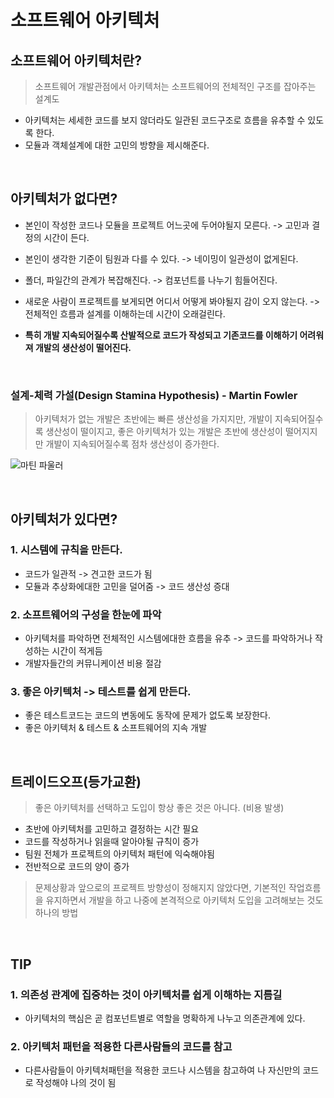 # 소프트웨어 아키텍처

## 소프트웨어 아키텍처란?

> 소프트웨어 개발관점에서 아키텍처는 소프트웨어의 전체적인 구조를 잡아주는 설계도

- 아키텍처는 세세한 코드를 보지 않더라도 일관된 코드구조로 흐름을 유추할 수 있도록 한다.
- 모듈과 객체설계에 대한 고민의 방향을 제시해준다.

<br>

## 아키텍처가 없다면?

- 본인이 작성한 코드나 모듈을 프로젝트 어느곳에 두어야될지 모른다.
  -> 고민과 결정의 시간이 든다.
- 본인이 생각한 기준이 팀원과 다를 수 있다. -> 네이밍이 일관성이 없게된다.
- 폴더, 파일간의 관계가 복잡해진다. -> 컴포넌트를 나누기 힘들어진다.
- 새로운 사람이 프로젝트를 보게되면 어디서 어떻게 봐야될지 감이 오지 않는다. -> 전체적인 흐름과 설계를 이해하는데 시간이 오래걸린다.

- __특히 개발 지속되어질수록 산발적으로 코드가 작성되고 기존코드를 이해하기 어려워져 개발의 생산성이 떨어진다.__

<br>

### 설계-체력 가설(Design Stamina Hypothesis) - Martin Fowler

> 아키텍처가 없는 개발은 초반에는 빠른 생산성을 가지지만, 개발이 지속되어질수록 생산성이 떨이지고,
> 좋은 아키텍처가 있는 개발은 초반에 생산성이 떨어지지만 개발이 지속되어질수록 점차 생산성이 증가한다.

![마틴 파울러](https://user-images.githubusercontent.com/58774316/172128024-208fd485-e654-45d6-b9b1-563d995145bf.png)


<br>

## 아키텍처가 있다면?

### 1. 시스템에 규칙을 만든다.

- 코드가 일관적 -> 견고한 코드가 됨
- 모듈과 추상화에대한 고민을 덜어줌 -> 코드 생산성 증대

### 2. 소프트웨어의 구성을 한눈에 파악

- 아키텍처를 파악하면 전체적인 시스템에대한 흐름을 유추 -> 코드를 파악하거나 작성하는 시간이 적게듬
- 개발자들간의 커뮤니케이션 비용 절감

### 3. 좋은 아키텍처 -> 테스트를 쉽게 만든다.

- 좋은 테스트코드는 코드의 변동에도 동작에 문제가 없도록 보장한다.
- 좋은 아키텍처 & 테스트 & 소프트웨어의 지속 개발

<br>

## 트레이드오프(등가교환)

> 좋은 아키텍처를 선택하고 도입이 항상 좋은 것은 아니다. (비용 발생)

- 초반에 아키텍처를 고민하고 결정하는 시간 필요
- 코드를 작성하거나 읽을때 알아야될 규칙이 증가
- 팀원 전체가 프로젝트의 아키텍처 패턴에 익숙해야됨
- 전반적으로 코드의 양이 증가

> 문제상황과 앞으로의 프로젝트 방향성이 정해지지 않았다면, 기본적인 작업흐름을 유지하면서 개발을 하고
> 나중에 본격적으로 아키텍처 도입을 고려해보는 것도 하나의 방법

<br>


## TIP

### 1. 의존성 관계에 집중하는 것이 아키텍처를 쉽게 이해하는 지름길

- 아키텍처의 핵심은 곧 컴포넌트별로 역할을 명확하게 나누고 의존관계에 있다.

### 2. 아키텍처 패턴을 적용한 다른사람들의 코드를 참고

- 다른사람들이 아키텍처패턴을 적용한 코드나 시스템을 참고하여 나 자신만의 코드로 작성해야 나의 것이 됨

